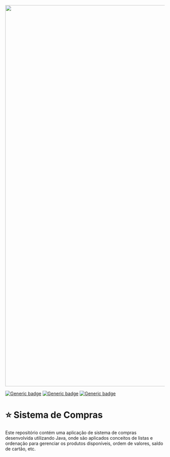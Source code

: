 <p align="center">
  <img src="https://github.com/jessiferreira/buscador/assets/121064773/ae2f2a49-b97d-442f-91a6-de6329062b18" alt="imagem-alura" width="1200px">
</p>

[![Generic badge](https://img.shields.io/badge/LINGUAGEM-Java-FF79C6.svg)](https://shields.io/)&nbsp;[![Generic badge](https://img.shields.io/badge/IDE-IntelliJ_IDEA-FF79C6.svg)](https://shields.io/)&nbsp;[![Generic badge](https://img.shields.io/badge/STATUS-Concluído-FF79C6.svg)](https://shields.io/)

# ⭐ Sistema de Compras
Este repositório contém uma aplicação de sistema de compras desenvolvida utilizando Java, 
onde são aplicados conceitos de listas e ordenação para gerenciar os produtos disponíveis, ordem de valores, saldo de cartão, etc.

